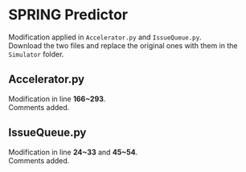# SPRING Predictor
Modification applied in `Accelerator.py` and `IssueQueue.py`.  
Download the two files and replace the original ones with them in the `Simulator` folder.
## Accelerator.py
Modification in line **166~293**.  
Comments added.
## IssueQueue.py
Modification in line **24~33** and **45~54**.  
Comments added.

